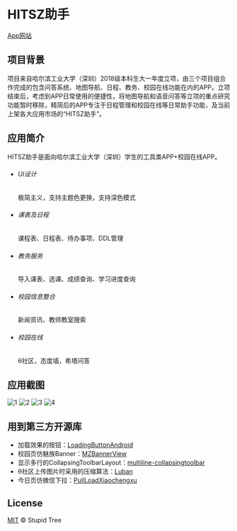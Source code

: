 # HITSZ助手
<!--  [![standard-readme compliant](https://img.shields.io/badge/%E4%B8%8B%E8%BD%BD-%E5%8D%8E%E4%B8%BA%E5%BA%94%E7%94%A8%E5%B8%82%E5%9C%BA-red?style=flat-square)](https://appstore.huawei.com/app/C101988835) [![standard-readme compliant](https://img.shields.io/badge/%E4%B8%8B%E8%BD%BD-%E5%B0%8F%E7%B1%B3%E5%BA%94%E7%94%A8%E5%95%86%E5%BA%97-orange?style=flat-square)](http://app.mi.com/details?id=com.stupidtree.hita) [![standard-readme compliant](https://img.shields.io/badge/%E4%B8%8B%E8%BD%BD-%E9%85%B7%E5%AE%89%E5%B8%82%E5%9C%BA-green?style=flat-square)](https://www.coolapk.com/apk/230999) -->
[App网站](http://app.hita.store)

## 项目背景
项目来自哈尔滨工业大学（深圳）2018级本科生大一年度立项，由三个项目组合作完成的包含问答系统、地图导航、日程、教务、校园在线功能在内的APP。立项结束后，考虑到APP日常使用的便捷性，将地图导航和语音问答等立项的重点研究功能暂时移除，精简后的APP专注于日程管理和校园在线等日常助手功能，及当前上架各大应用市场的“HITSZ助手”。

## 应用简介
HITSZ助手是面向哈尔滨工业大学（深圳）学生的工具类APP+校园在线APP。
- ###### UI设计
	极简主义，支持主题色更换，支持深色模式
- ###### 课表及日程
	课程表、日程表、待办事项、DDL管理
- ###### 教务服务
	导入课表、选课、成绩查询、学习进度查询
- ###### 校园信息整合
	新闻资讯、教师教室搜索
- ###### 校园在线
	θ社区，态度墙，希塔问答

## 应用截图
![1](http://file.market.xiaomi.com/thumbnail/jpeg/l395/AppStore/0076a5168f659598850e23363e29668106d4212cc "1")  ![2](http://file.market.xiaomi.com/thumbnail/jpeg/l395/AppStore/014a3247ae36942d63022f549001733030f54f82d "2")  ![3](http://file.market.xiaomi.com/thumbnail/jpeg/l395/AppStore/03c44445d96d60b4e974ae36dde7c4c9572423501 "3")  ![4](http://file.market.xiaomi.com/thumbnail/jpeg/l395/AppStore/0d4a3407a53f9b2d560229549ef172383ce432032 "4")


## 用到第三方开源库
- 加载效果的按钮：[LoadingButtonAndroid](https://github.com/leandroBorgesFerreira/LoadingButtonAndroid)
- 校园页仿魅族Banner：[MZBannerView](https://github.com/pinguo-zhouwei/MZBannerView)
- 显示多行的CollapsingToolbarLayout：[multiline-collapsingtoolbar](https://github.com/opacapp/multiline-collapsingtoolbar)
- θ社区上传图片时采用的压缩算法：[Luban](https://github.com/Curzibn/Luban)
- 今日页仿微信下拉：[PullLoadXiaochengxu](https://github.com/LucianZhang/PullLoadXiaochengxu)

## License

[MIT](LICENSE) © Stupid Tree
